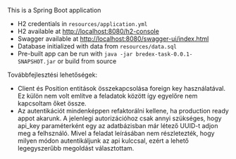 This is a Spring Boot application

- H2 credentials in `resources/application.yml`
- H2 available at [http://localhost:8080/h2-console](http://localhost:8080/h2-console)
- Swagger available at [http://localhost:8080/swagger-ui/index.html](http://localhost:8080/swagger-ui/index.html)
- Database initialized with data from `resources/data.sql`
- Pre-built app can be run with `java -jar bredex-task-0.0.1-SNAPSHOT.jar` or build from source

Továbbfejlesztési lehetőségek:
- Client és Position entitások összekapcsolása foreign key használatával. Ez külön nem volt említve a feladatok között így egyelőre nem kapcsoltam őket össze.
- Az autentikációt mindenképpen refaktorálni kellene, ha production ready appot akarunk. A jelenlegi autorizációhoz csak annyi szükséges, hogy api_key paraméterként egy az adatbázisban már létező UUID-t adjon meg a felhsználó. Mivel a feladat leírásában nem részletezték, hogy milyen módon autentikáljunk az api kulccsal, ezért a lehető legegyszerűbb megoldást választottam.



